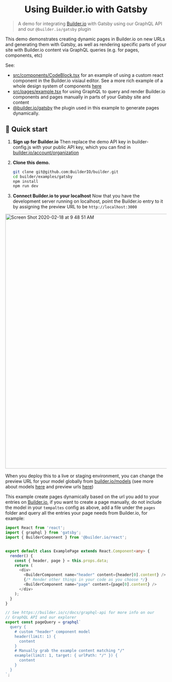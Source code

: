 <h1 align="center">
  Using Builder.io with Gatsby
</h1>

> A demo for integrating [Builder.io](https://www.builder.io) with Gatsby using our GraphQL API and our `@builder.io/gatsby` plugin

This demo demonstrates creating dynamic pages in Builder.io on new URLs and generating them with Gatsby, as well
as rendering specific parts of your site with Builder.io content via GraphQL queries (e.g. for pages, components, etc)

See:

- [src/components/CodeBlock.tsx](src/components/CodeBlock.tsx) for an example of using a custom react component in the Builder.io visiaul editor. See a more rich example of a whole design system of components [here](https://github.com/BuilderIO/builder/tree/master/examples/react-design-system)
- [src/pages/example.tsx](src/pages/example.tsx) for using GraphQL to query and render Builder.io components and pages manually in parts of your Gatsby site and content
- [@builder.io/gatsby](https://github.com/builderio/builder/tree/master/packages/gatsby) the plugin used in this example to generate pages dynamically.

## 🚀 Quick start

1.  **Sign up for Builder.io**
    Then replace the demo API key in builder-config.js with your public API key, which you can find in [builder.io/account/organization](https://builder.io/account/organization)

2.  **Clone this demo.**

    ```bash
    git clone git@github.com:BuilderIO/builder.git
    cd builder/examples/gatsby
    npm install
    npm run dev
    ```

3.  **Connect Builder.io to your localhost**
    Now that you have the development server running on localhost, point the Builder.io entry to it by assigning the preview URL to be `http://localhost:3000`

<img width="796" alt="Screen Shot 2020-02-18 at 9 48 51 AM" src="https://user-images.githubusercontent.com/5093430/74763082-f5457100-5233-11ea-870b-a1b17c7f99fe.png">

When you deploy this to a live or staging environment, you can change the preview URL for your model globally from [builder.io/models](https://builder.io/models) (see more about models [here](https://builder.io/c/docs/guides/getting-started-with-models) and preview urls [here](https://builder.io/c/docs/guides/preview-url))

This example create pages dynamically based on the url you add to your entries on [Builder.io](https://www.builder.io), if you want to create a page manually, do not include the model in your `tempaltes` config as above, add a file under the `pages` folder and query all the entries your page needs from Builder.io, for example:

```ts
import React from 'react';
import { graphql } from 'gatsby';
import { BuilderComponent } from '@builder.io/react';


export default class ExamplePage extends React.Component<any> {
  render() {
    const { header, page } = this.props.data;
    return (
      <div>
        <BuilderComponent name="header" content={header[0].content} />
        {/* Render other things in your code as you choose */}
        <BuilderComponent name="page" content={page[0].content} />
      </div>
    );
  }
}

// See https://builder.io/c/docs/graphql-api for more info on our
// GraphQL API and our explorer
export const pageQuery = graphql`
  query {
    # custom "header" component model
    header(limit: 1) {
      content
    }
    # Manually grab the example content matching "/"
    example(limit: 1, target: { urlPath: "/" }) {
      content
    }
  }
`;
```